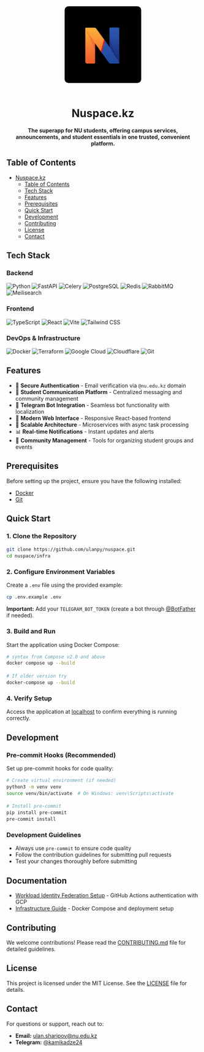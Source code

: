 <div align="center">
  <img src="./backend/core/configs/coverpage.jpg" alt="Nuspace Logo" width="200" height="auto" style="border-radius: 10px; margin-bottom: 20px;">
  
  # Nuspace.kz
  
  **The superapp for NU students, offering campus services, announcements, and student essentials in one trusted, convenient platform.**
</div> 

## Table of Contents

- [Nuspace.kz](#nuspacekz)
  - [Table of Contents](#table-of-contents)
  - [Tech Stack](#tech-stack)
  - [Features](#features)
  - [Prerequisites](#prerequisites)
  - [Quick Start](#quick-start)
  - [Development](#development)
  - [Contributing](#contributing)
  - [License](#license)
  - [Contact](#contact)

## Tech Stack

### Backend
![Python](https://img.shields.io/badge/Python-3776AB?style=for-the-badge&logo=python&logoColor=white)
![FastAPI](https://img.shields.io/badge/FastAPI-005571?style=for-the-badge&logo=fastapi&logoColor=white)
![Celery](https://img.shields.io/badge/Celery-37814A?style=for-the-badge&logo=celery&logoColor=white)
![PostgreSQL](https://img.shields.io/badge/PostgreSQL-316192?style=for-the-badge&logo=postgresql&logoColor=white)
![Redis](https://img.shields.io/badge/Redis-DC382D?style=for-the-badge&logo=redis&logoColor=white)
![RabbitMQ](https://img.shields.io/badge/RabbitMQ-FF6600?style=for-the-badge&logo=rabbitmq&logoColor=white)
![Meilisearch](https://img.shields.io/badge/Meilisearch-000000?style=for-the-badge&logo=meilisearch&logoColor=white)

### Frontend
![TypeScript](https://img.shields.io/badge/TypeScript-007ACC?style=for-the-badge&logo=typescript&logoColor=white)
![React](https://img.shields.io/badge/React-20232A?style=for-the-badge&logo=react&logoColor=61DAFB)
![Vite](https://img.shields.io/badge/Vite-646CFF?style=for-the-badge&logo=vite&logoColor=white)
![Tailwind CSS](https://img.shields.io/badge/Tailwind_CSS-38B2AC?style=for-the-badge&logo=tailwind-css&logoColor=white)

### DevOps & Infrastructure
![Docker](https://img.shields.io/badge/Docker-2496ED?style=for-the-badge&logo=docker&logoColor=white)
![Terraform](https://img.shields.io/badge/Terraform-7B42BC?style=for-the-badge&logo=terraform&logoColor=white)
![Google Cloud](https://img.shields.io/badge/Google_Cloud-4285F4?style=for-the-badge&logo=google-cloud&logoColor=white)
![Cloudflare](https://img.shields.io/badge/Cloudflare-F38020?style=for-the-badge&logo=cloudflare&logoColor=white)
![Git](https://img.shields.io/badge/Git-F05032?style=for-the-badge&logo=git&logoColor=white)

## Features

- 🔐 **Secure Authentication** - Email verification via `@nu.edu.kz` domain
- 💬 **Student Communication Platform** - Centralized messaging and community management
- 🤖 **Telegram Bot Integration** - Seamless bot functionality with localization
- 📱 **Modern Web Interface** - Responsive React-based frontend
- 🚀 **Scalable Architecture** - Microservices with async task processing
- 📊 **Real-time Notifications** - Instant updates and alerts
- 🎯 **Community Management** - Tools for organizing student groups and events

## Prerequisites

Before setting up the project, ensure you have the following installed:

- [Docker](https://www.docker.com/)
- [Git](https://git-scm.com/) 

## Quick Start

### 1. Clone the Repository

```bash
git clone https://github.com/ulanpy/nuspace.git
cd nuspace/infra
```

### 2. Configure Environment Variables

Create a `.env` file using the provided example:

```bash
cp .env.example .env
```

**Important:** Add your `TELEGRAM_BOT_TOKEN` (create a bot through [@BotFather](https://t.me/botfather) if needed).

### 3. Build and Run

Start the application using Docker Compose:

```bash
# syntax from Compose v2.0 and above
docker compose up --build

# If older version try
docker-compose up --build
```

### 4. Verify Setup

Access the application at [localhost](http://localhost) to confirm everything is running correctly.

## Development

### Pre-commit Hooks (Recommended)

Set up pre-commit hooks for code quality:

```bash
# Create virtual environment (if needed)
python3 -m venv venv
source venv/bin/activate  # On Windows: venv\Scripts\activate

# Install pre-commit
pip install pre-commit
pre-commit install
```

### Development Guidelines

- Always use `pre-commit` to ensure code quality
- Follow the contribution guidelines for submitting pull requests
- Test your changes thoroughly before submitting

## Documentation

- [Workload Identity Federation Setup](docs/wif-setup.md) - GitHub Actions authentication with GCP
- [Infrastructure Guide](infra/README.md) - Docker Compose and deployment setup

## Contributing

We welcome contributions! Please read the [CONTRIBUTING.md](CONTRIBUTING.md) file for detailed guidelines.

## License

This project is licensed under the MIT License. See the [LICENSE](LICENSE) file for details.

## Contact

For questions or support, reach out to:

- **Email:** [ulan.sharipov@nu.edu.kz](mailto:ulan.sharipov@nu.edu.kz)
- **Telegram:** [@kamikadze24](https://t.me/kamikadze24)
